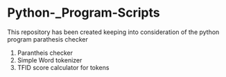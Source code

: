 # Python-_Program-Scripts
This repository has been created keeping into consideration of the python program parathesis checker
1. Parantheis checker
2. Simple Word tokenizer
3. TFID score calculator for tokens
